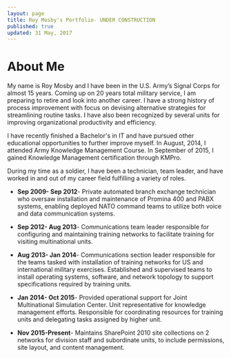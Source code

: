 ```yaml
---
layout: page
title: Roy Mosby's Portfolio- UNDER CONSTRUCTION
published: true
updated: 31 May, 2017
---
```


# About Me

My name is Roy Mosby and I have been in the U.S. Army’s Signal Corps for almost 15 years. Coming up on 20 years total military service, I am preparing to retire and look into another career. I have a strong history of process improvement with focus on devising alternative strategies for streamlining routine tasks. I have also been recognized by several units for improving organizational productivity and efficiency.

I have recently finished a Bachelor's in IT and have pursued other educational opportunities to further improve myself. In August, 2014, I attended Army Knowledge Management Course. In September of 2015, I gained Knowledge Management certification through KMPro.

During my time as a soldier, I have been a technician, team leader, and have worked in and out of my career field fulfilling a variety of roles.

- **Sep 2009- Sep 2012**- Private automated branch exchange technician who oversaw installation and maintenance of Promina 400 and PABX systems, enabling deployed NATO command teams to utilize both voice and data communication systems.

- **Sep 2012- Aug 2013**- Communications team leader responsible for configuring and maintaining training networks to facilitate training for visiting multinational units.

- **Aug 2013- Jan 2014**- Communications section leader responsible for the teams tasked with installation of training networks for US and international military exercises. Established and supervised teams to install operating systems, software, and network topology to support specifications required by training units.

- **Jan 2014- Oct 2015**- Provided operational support for Joint Multinational Simulation Center. Unit representative for knowledge management efforts. Responsible for coordinating resources for training units and delegating tasks assigned by higher unit.

- **Nov 2015-Present**- Maintains SharePoint 2010 site collections on 2 networks for division staff and subordinate units, to include permissions, site layout, and content management.
